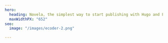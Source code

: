 ```yaml
---
hero:
  heading: Novela, the simplest way to start publishing with Hugo and Forestry.
  maxWidthPX: "652"
seo:
  image: "/images/ecoder-2.png"

---
```

